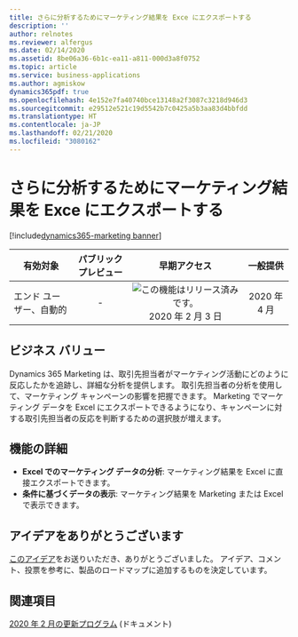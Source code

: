 ```yaml
---
title: さらに分析するためにマーケティング結果を Exce にエクスポートする
description: ''
author: relnotes
ms.reviewer: alfergus
ms.date: 02/14/2020
ms.assetid: 8be06a36-6b1c-ea11-a811-000d3a8f0752
ms.topic: article
ms.service: business-applications
ms.author: agmiskow
dynamics365pdf: true
ms.openlocfilehash: 4e152e7fa40740bce13148a2f3087c3218d946d3
ms.sourcegitcommit: e29512e521c19d5542b7c0425a5b3aa83d4bbfdd
ms.translationtype: HT
ms.contentlocale: ja-JP
ms.lasthandoff: 02/21/2020
ms.locfileid: "3080162"
---
```

# <a name="export-marketing-results-data-to-excel-for-further-analysis"></a>さらに分析するためにマーケティング結果を Exce にエクスポートする
[!include[dynamics365-marketing banner](../includes/dynamics365-marketing.md)]

| 有効対象    |  パブリック プレビュー | 早期アクセス | 一般提供 | 
| ---------- | :----------: |:----------: |:----------: |
|エンド ユーザー、自動的|-|![この機能はリリース済みです。](/dynamics365-release-plan/media/green-checkmark.png "この機能はリリース済みです。") 2020 年 2 月 3 日| 2020 年 4 月|


## <a name="business-value"></a>ビジネス バリュー
<!-- bv start -->
Dynamics 365 Marketing は、取引先担当者がマーケティング活動にどのように反応したかを追跡し、詳細な分析を提供します。 取引先担当者の分析を使用して、マーケティング キャンペーンの影響を把握できます。 Marketing でマーケティング データを Excel にエクスポートできるようになり、キャンペーンに対する取引先担当者の反応を判断するための選択肢が増えます。
<!-- bv end -->



## <a name="feature-details"></a>機能の詳細
<!--feature detail start -->
- **Excel でのマーケティング データの分析**: マーケティング結果を Excel に直接エクスポートできます。
- **条件に基づくデータの表示**: マーケティング結果を Marketing または Excel で表示できます。
<!--feature detail end -->









## <a name="thank-you-for-your-idea"></a>アイデアをありがとうございます
[このアイデア](https://experience.dynamics.com/ideas/idea/?ideaid=f33bf6e7-7b7e-e811-9cca-0003ff68a6a2)をお送りいただき、ありがとうございました。 アイデア、コメント、投票を参考に、製品のロードマップに追加するものを決定しています。

## <a name="see-also"></a>関連項目

[2020 年 2 月の更新プログラム](https://docs.microsoft.com/dynamics365/marketing/whats-new-marketing#february-2020-update) (ドキュメント)
